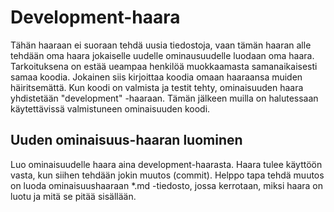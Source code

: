 # Development-haara

Tähän haaraan ei suoraan tehdä uusia tiedostoja, vaan tämän haaran alle tehdään oma haara jokaiselle uudelle ominausuudelle luodaan oma haara. Tarkoituksena on estää ueampaa henkilöä muokkaamasta samanaikaisesti samaa koodia. Jokainen siis kirjoittaa koodia omaan haaraansa muiden häiritsemättä. Kun koodi on valmista ja testit tehty, ominaisuuden haara yhdistetään "development" -haaraan. Tämän jälkeen muilla on halutessaan käytettävissä valmistuneen ominaisuuden koodi.

## Uuden ominaisuus-haaran luominen
Luo ominaisuudelle haara aina development-haarasta. Haara tulee käyttöön vasta, kun siihen tehdään jokin muutos (commit). Helppo tapa tehdä muutos on luoda ominaisuushaaraan *.md -tiedosto, jossa kerrotaan, miksi haara on luotu ja mitä se pitää sisällään.
